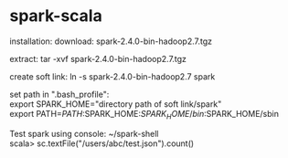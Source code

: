 # spark-scala

installation:
download: spark-2.4.0-bin-hadoop2.7.tgz

extract: tar -xvf spark-2.4.0-bin-hadoop2.7.tgz

create soft link: ln -s spark-2.4.0-bin-hadoop2.7 spark

set path in ".bash_profile": </br>
export SPARK_HOME="directory path of soft link/spark" </br>
export PATH=$PATH:$SPARK_HOME:$SPARK_HOME/bin:$SPARK_HOME/sbin


Test spark using console:
~/spark-shell </br>
scala> sc.textFile("/users/abc/test.json").count()</br>



